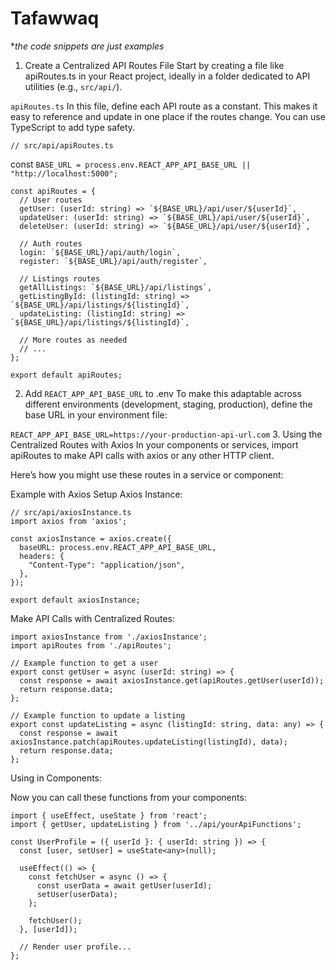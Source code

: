 # Tafawwaq

*_the code snippets are just examples_
1. Create a Centralized API Routes File
Start by creating a file like apiRoutes.ts in your React project, ideally in a folder dedicated to API utilities (e.g., `src/api/`).

`apiRoutes.ts`
In this file, define each API route as a constant. This makes it easy to reference and update in one place if the routes change. You can use TypeScript to add type safety.


`// src/api/apiRoutes.ts`

const `BASE_URL = process.env.REACT_APP_API_BASE_URL || "http://localhost:5000";`

```
const apiRoutes = {
  // User routes
  getUser: (userId: string) => `${BASE_URL}/api/user/${userId}`,
  updateUser: (userId: string) => `${BASE_URL}/api/user/${userId}`,
  deleteUser: (userId: string) => `${BASE_URL}/api/user/${userId}`,

  // Auth routes
  login: `${BASE_URL}/api/auth/login`,
  register: `${BASE_URL}/api/auth/register`,
  
  // Listings routes
  getAllListings: `${BASE_URL}/api/listings`,
  getListingById: (listingId: string) => `${BASE_URL}/api/listings/${listingId}`,
  updateListing: (listingId: string) => `${BASE_URL}/api/listings/${listingId}`,
  
  // More routes as needed
  // ...
};

export default apiRoutes;
```

2. Add `REACT_APP_API_BASE_URL` to .env
To make this adaptable across different environments (development, staging, production), define the base URL in your environment file:

`REACT_APP_API_BASE_URL=https://your-production-api-url.com`
3. Using the Centralized Routes with Axios
In your components or services, import apiRoutes to make API calls with axios or any other HTTP client.

Here’s how you might use these routes in a service or component:

Example with Axios
Setup Axios Instance:

```
// src/api/axiosInstance.ts
import axios from 'axios';

const axiosInstance = axios.create({
  baseURL: process.env.REACT_APP_API_BASE_URL,
  headers: {
    "Content-Type": "application/json",
  },
});

export default axiosInstance;
```

Make API Calls with Centralized Routes:

```
import axiosInstance from './axiosInstance';
import apiRoutes from './apiRoutes';

// Example function to get a user
export const getUser = async (userId: string) => {
  const response = await axiosInstance.get(apiRoutes.getUser(userId));
  return response.data;
};

// Example function to update a listing
export const updateListing = async (listingId: string, data: any) => {
  const response = await axiosInstance.patch(apiRoutes.updateListing(listingId), data);
  return response.data;
};
```

Using in Components:

Now you can call these functions from your components:

```
import { useEffect, useState } from 'react';
import { getUser, updateListing } from '../api/yourApiFunctions';

const UserProfile = ({ userId }: { userId: string }) => {
  const [user, setUser] = useState<any>(null);

  useEffect(() => {
    const fetchUser = async () => {
      const userData = await getUser(userId);
      setUser(userData);
    };

    fetchUser();
  }, [userId]);

  // Render user profile...
};
```
